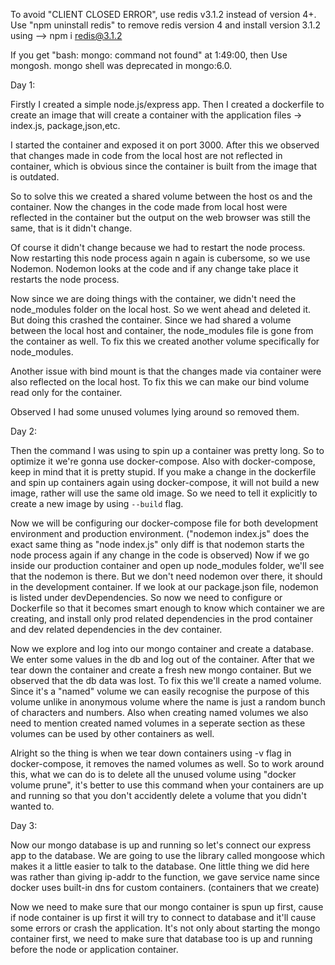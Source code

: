 To avoid "CLIENT CLOSED ERROR", use redis v3.1.2 instead of version 4+. Use "npm uninstall redis" to remove redis version 4 and install version 3.1.2 using --> npm i redis@3.1.2

If you get "bash: mongo: command not found" at 1:49:00, then Use mongosh. mongo shell was deprecated in mongo:6.0.


Day 1:

Firstly I created a simple node.js/express app. Then I created a dockerfile to create an image that will create a container with the application files -> index.js, package,json,etc.

I started the container and exposed it on port 3000. After this we observed that changes made in code from the local host are not reflected in container, which is obvious since the container is built from the image that is outdated.

So to solve this we created a shared volume between the host os and the container. Now the changes in the code made from local host were reflected in the container but the output on the web browser was still the same, that is it didn't change.

Of course it didn't change because we had to restart the node process. Now restarting this node process again n again is cubersome, so we use Nodemon.
Nodemon looks at the code and if any change take place it restarts the node process.

Now since we are doing things with the container, we didn't need the node_modules folder on the local host. So we went ahead and deleted it. But doing this crashed the container. 
Since we had shared a volume between the local host and container, the node_modules file is gone from the container as well.
To fix this we created another volume specifically for node_modules.

Another issue with bind mount is that the changes made via container were also reflected on the local host. To fix this we can make our bind volume read only for the container.

Observed I had some unused volumes lying around so removed them. 


Day 2:

Then the command I was using to spin up a container was pretty long. So to optimize it we're gonna use docker-compose. Also with docker-compose, keep in mind that it is pretty stupid. If you make a change in the dockerfile and spin up containers again using docker-compose, it will not build a new image, rather will use the same old image. So we need to tell it explicitly to create a new image by using `--build` flag.

Now we will be configuring our docker-compose file for both development environment and production environment.
("nodemon index.js" does  the exact same thing as "node index.js" only diff is that nodemon starts the node process again if any change in the code is observed)
Now if we go inside our production container and open up node_modules folder, we'll see that the nodemon is there. But we don't need nodemon over there, it should in the development container. If we look at our package.json file, nodemon is listed under devDependencies.
So now we need to configure or Dockerfile so that it becomes smart enough to know which container we are creating, and install only prod related dependencies in the prod container and dev related dependencies in the dev container.

Now we explore and log into our mongo container and create a database. We enter some values in the db and log out of the container. After that we tear down the container and create a fresh new mongo container. But we observed that the db data was lost. To fix this we'll create a named volume. Since it's a "named" volume we can easily recognise the purpose of this volume unlike in anonymous volume where the name is just a random bunch of characters and numbers.
Also when creating named volumes we also need to mention created named volumes in a seperate section as these volumes can be used by other containers as well.

Alright so the thing is when we tear down containers using -v flag in docker-compose, it removes the named volumes as well. So to work around this, what we can do is to delete all the unused volume using "docker volume prune", it's better to use this command when your containers are up and running so that you don't accidently delete a volume that you didn't wanted to.

Day 3:

Now our mongo database is up and running so let's connect our express app to the database. We are going to use the library called mongoose which makes it a little easier to talk to the database. One little thing we did here was rather than giving ip-addr to the function, we gave service name since docker uses built-in dns for custom containers. (containers that we create)

Now we need to make sure that our mongo container is spun up first, cause if node container is up first it will try to connect to database and it'll cause some errors or crash the application.
It's not only about starting the mongo container first, we need to make sure that database too is up and running before the node or application container.




